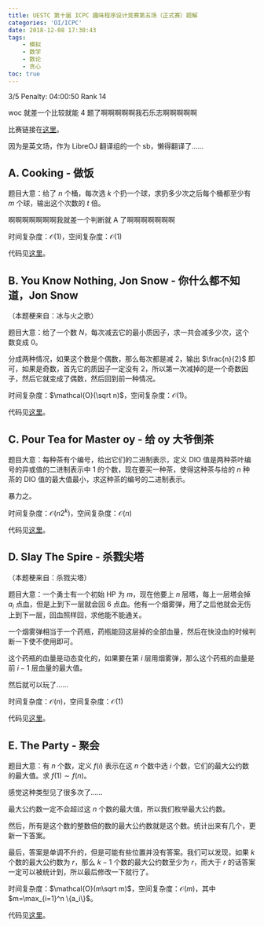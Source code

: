 ```yaml
---
title: UESTC 第十届 ICPC 趣味程序设计竞赛第五场（正式赛）题解
categories: 'OI/ICPC'
date: 2018-12-08 17:30:43
tags:
	- 模拟
	- 数学
	- 数论
	- 贪心
toc: true
---
```


3/5 Penalty: 04:00:50 Rank 14
<!-- more -->

woc 就差一个比较就能 $4$ 题了啊啊啊啊啊我石乐志啊啊啊啊啊

比赛链接在[这里](https://acm.uestc.edu.cn/contest/58/summary)。

因为是英文场，作为 LibreOJ 翻译组的一个 sb，懒得翻译了……

## A. Cooking - 做饭

题目大意：给了 $n$ 个桶，每次选 $k$ 个扔一个球，求扔多少次之后每个桶都至少有 $m$ 个球，输出这个次数的 $t$ 倍。

啊啊啊啊啊啊啊我就差一个判断就 A 了啊啊啊啊啊啊啊

时间复杂度：$\mathcal{O}(1)$，空间复杂度：$\mathcal{O}(1)$

代码见[这里](https://github.com/HeRaNO/OI-ICPC-Codes/blob/master/UESTC/2353.cpp)。

## B. You Know Nothing, Jon Snow - 你什么都不知道，Jon Snow

（本题梗来自：冰与火之歌）

题目大意：给了一个数 $N$，每次减去它的最小质因子，求一共会减多少次，这个数变成 $0$。

分成两种情况，如果这个数是个偶数，那么每次都是减 $2$，输出 $\frac{n}{2}$ 即可，如果是奇数，首先它的质因子一定没有 $2$，所以第一次减掉的是一个奇数因子，然后它就变成了偶数，然后回到前一种情况。

时间复杂度：$\mathcal{O}(\sqrt n)$，空间复杂度：$\mathcal{O}(1)$。

代码见[这里](https://github.com/HeRaNO/OI-ICPC-Codes/blob/master/UESTC/2354.cpp)。

## C. Pour Tea for Master oy - 给 oy 大爷倒茶

题目大意：每种茶有个编号，给出它们的二进制表示，定义 DIO 值是两种茶叶编号的异或值的二进制表示中 $1$ 的个数，现在要买一种茶，使得这种茶与给的 $n$ 种茶的 DIO 值的最大值最小，求这种茶的编号的二进制表示。

暴力之。

时间复杂度：$\mathcal{O}(n2^k)$，空间复杂度：$\mathcal{O}(n)$

代码见[这里](https://github.com/HeRaNO/OI-ICPC-Codes/blob/master/UESTC/2355.cpp)。

## D. Slay The Spire - 杀戮尖塔

（本题梗来自：杀戮尖塔）

题目大意：一个勇士有一个初始 HP 为 $m$，现在他要上 $n$ 层塔，每上一层塔会掉 $a_i$ 点血，但是上到下一层就会回 $6$ 点血。他有一个烟雾弹，用了之后他就会无伤上到下一层，回血照样回，求他能不能通关。

一个烟雾弹相当于一个药瓶，药瓶能回这层掉的全部血量，然后在快没血的时候判断一下使不使用即可。

这个药瓶的血量是动态变化的，如果要在第 $i$ 层用烟雾弹，那么这个药瓶的血量是前 $i-1$ 层血量的最大值。

然后就可以玩了……

时间复杂度：$\mathcal{O}(n)$，空间复杂度：$\mathcal{O}(1)$

代码见[这里](https://github.com/HeRaNO/OI-ICPC-Codes/blob/master/UESTC/2356.cpp)。

## E. The Party - 聚会

题目大意：有 $n$ 个数，定义 $f(i)$ 表示在这 $n$ 个数中选 $i$ 个数，它们的最大公约数的最大值。求 $f(1)\sim f(n)$。

感觉这种类型见了很多次了……

最大公约数一定不会超过这 $n$ 个数的最大值，所以我们枚举最大公约数。

然后，所有是这个数的整数倍的数的最大公约数就是这个数。统计出来有几个，更新一下答案。

最后，答案是单调不升的，但是可能有些位置并没有答案。我们可以发现，如果 $k$ 个数的最大公约数为 $r$，那么 $k-1$ 个数的最大公约数至少为 $r$，而大于 $r$ 的话答案一定可以被统计到，所以最后修改一下就行了。

时间复杂度：$\mathcal{O}(m\sqrt m)$，空间复杂度：$\mathcal{O}(m)$，其中 $m=\max_{i=1}^n \{a_i\}$。

代码见[这里](https://github.com/HeRaNO/OI-ICPC-Codes/blob/master/UESTC/2357.cpp)。
